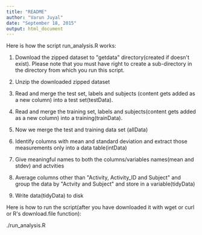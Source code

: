 ```yaml
---
title: "README"
author: "Varun Juyal"
date: "September 18, 2015"
output: html_document
---
```


Here is how the script run_analysis.R works:

1. Download the zipped dataset to "getdata" directory(created if doesn't exist). Please note that you must have right to create a sub-directory in the directory from which you run this script.

2. Unzip the downloaded zipped dataset

3. Read and merge the test set, labels and subjects (content gets added as a new column) into a test set(testData).

4. Read and merge the training set, labels and subjects(content gets added as a new column) into a training(trainData).

5. Now we merge the test and training data set (allData) 

6. Identify columns with mean and standard deviation and extract those measurements only into a data table(intData) 

7. Give meaningful names to both the columns/variables names(mean and stdev) and actvities

8. Average columns other than "Activity, Activity_ID and Subject" and group the data by "Actvity and Subject" and store in a variable(tidyData)

9. Write data(tidyData) to disk

Here is how to run the script(after you have downloaded it with wget or curl or R's download.file function):

./run_analysis.R


